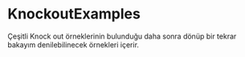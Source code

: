 # KnockoutExamples

Çeşitli Knock out örneklerinin bulunduğu daha sonra dönüp bir tekrar bakayım denilebilinecek örnekleri içerir.

